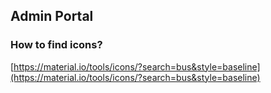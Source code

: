 ## Admin Portal

### How to find icons?

[https://material.io/tools/icons/?search=bus&style=baseline](https://material.io/tools/icons/?search=bus&style=baseline)
